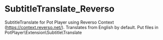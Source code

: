 # SubtitleTranslate_Reverso
SubtitleTranslate for Pot Player using Reverso Context (https://context.reverso.net/).
Translates from English by default.
Put files in PotPlayer\Extension\Subtitle\Translate
